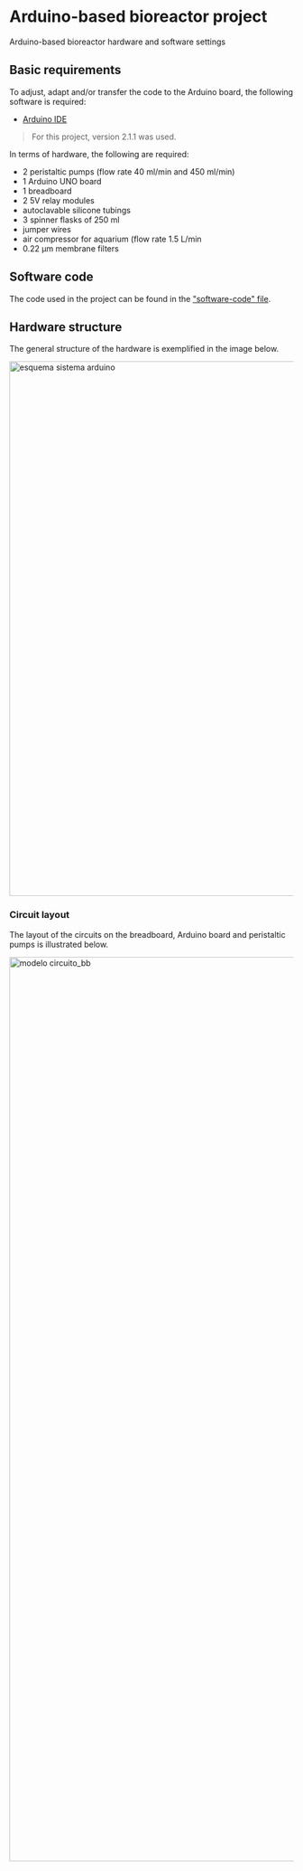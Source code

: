 # Arduino-based bioreactor project

Arduino-based bioreactor hardware and software settings

## Basic requirements

To adjust, adapt and/or transfer the code to the Arduino board, the following software is required:

- [Arduino IDE](https://www.arduino.cc/en/software)

> For this project, version 2.1.1 was used.

In terms of hardware, the following are required:

- 2 peristaltic pumps (flow rate 40 ml/min and 450 ml/min)
- 1 Arduino UNO board
- 1 breadboard
- 2 5V relay modules
- autoclavable silicone tubings
- 3 spinner flasks of 250 ml
- jumper wires
- air compressor for aquarium (flow rate 1.5 L/min
- 0.22 µm membrane filters

## Software code

The code used in the project can be found in the ["software-code" file](https://github.com/joaovitorgferreira/arduino-based-bioreactor/blob/main/software-code).

## Hardware structure

The general structure of the hardware is exemplified in the image below.

<img width="946" alt="esquema sistema arduino" src="https://github.com/joaovitorgferreira/arduino-based-bioreactor/assets/90862308/ab418b43-f379-4db6-a072-a5a12c3d1c63">

### Circuit layout 

The layout of the circuits on the breadboard, Arduino board and peristaltic pumps is illustrated below.

<img width="1600" alt="modelo circuito_bb" src="https://github.com/joaovitorgferreira/arduino-based-bioreactor/assets/90862308/d4951b5b-bfe3-4d94-a93f-eb1c35147cc0">
